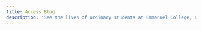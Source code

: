 ```yaml
---
title: Access Blog
description: 'See the lives of ordinary students at Emmanuel College, Cambridge'
---
```


